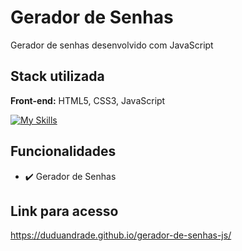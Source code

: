 # Gerador de Senhas
 Gerador de senhas desenvolvido com JavaScript

    
## Stack utilizada

**Front-end:** HTML5, CSS3, JavaScript

[![My Skills](https://skills.thijs.gg/icons?i=html,css,js&theme=light)](https://skills.thijs.gg)


## Funcionalidades
- ✔️ Gerador de Senhas

## Link para acesso
https://duduandrade.github.io/gerador-de-senhas-js/
